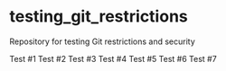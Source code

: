 # testing_git_restrictions
Repository for testing Git restrictions and security

Test #1
Test #2
Test #3
Test #4
Test #5
Test #6
Test #7
